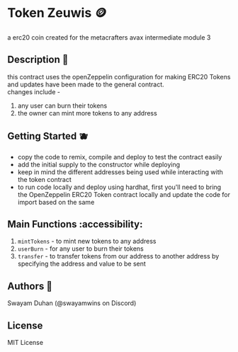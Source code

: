 # Token Zeuwis 🪙
a erc20 coin created for the metacrafters avax intermediate module 3

## Description 📓
this contract uses the openZeppelin configuration for making ERC20 Tokens and updates have been made to the general contract.  
changes include -
1. any user can burn their tokens
2. the owner can mint more tokens to any address

## Getting Started 🫐
- copy the code to remix, compile and deploy to test the contract easily
- add the initial supply to the constructor while deploying
- keep in mind the different addresses being used while interacting with the token contract
- to run code locally and deploy using hardhat, first you'll need to bring the OpenZeppelin ERC20 Token contract locally and update the code for import based on the same

## Main Functions :accessibility:
1. `mintTokens` - to mint new tokens to any address
2. `userBurn` - for any user to burn their tokens
3. `transfer` - to transfer tokens from our address to another address by specifying the address and value to be sent

## Authors 🤍
Swayam Duhan (@swayamwins on Discord) 

## License
MIT License 
